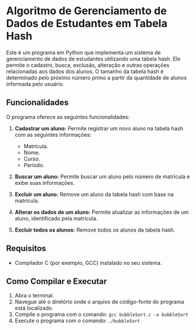 # Algoritmo de Gerenciamento de Dados de Estudantes em Tabela Hash

Este é um programa em Python que implementa um sistema de gerenciamento de dados de estudantes utilizando uma tabela hash. Ele permite o cadastro, busca, exclusão, alteração e outras operações relacionadas aos dados dos alunos. O tamanho da tabela hash é determinado pelo próximo número primo a partir da quantidade de alunos informada pelo usuário.

## Funcionalidades

O programa oferece as seguintes funcionalidades:

1. **Cadastrar um aluno:** Permite registrar um novo aluno na tabela hash com as seguintes informações:
   - Matrícula.
   - Nome.
   - Curso.
   - Período.

2. **Buscar um aluno:** Permite buscar um aluno pelo número de matrícula e exibe suas informações.

3. **Excluir um aluno:** Remove um aluno da tabela hash com base na matrícula.

4. **Alterar os dados de um aluno:** Permite atualizar as informações de um aluno, identificado pela matrícula.

5. **Excluir todos os alunos:** Remove todos os alunos da tabela hash.

## Requisitos

- Compilador C (por exemplo, GCC) instalado no seu sistema.

## Como Compilar e Executar

1. Abra o terminal.
2. Navegue até o diretório onde o arquivo de código-fonte do programa está localizado.
3. Compile o programa com o comando: `gcc bubbleSort.c -o bubbleSort`
4. Execute o programa com o comando: `./bubbleSort`
